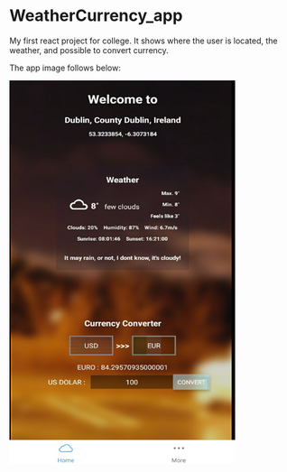 # WeatherCurrency_app
My first react project for college. It shows where the user is located, the weather, and possible to convert currency.

The app image follows below:

 <img src="/WeatherApp.jpg" height="680" width="400">


